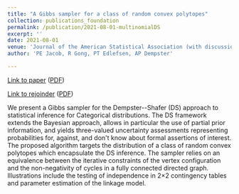 ```yaml
---
title: "A Gibbs sampler for a class of random convex polytopes"
collection: publications_foundation
permalink: /publication/2021-08-01-multinomialDS
excerpt: ''
date: 2021-08-01
venue: 'Journal of the American Statistical Association (with discussion)'
author: 'PE Jacob, R Gong, PT Edlefsen, AP Dempster'

---
```



[Link to paper](https://doi.org/10.1080/01621459.2021.1881523) ([PDF](https://RuobinGong.github.io/files/JGED2021_JASA.pdf))

[Link to rejoinder](https://doi.org/10.1080/01621459.2021.1945458) ([PDF](https://RuobinGong.github.io/files/JGED2021_JASA_rejoinder.pdf))


We present a Gibbs sampler for the Dempster--Shafer (DS) approach to statistical inference for Categorical distributions. The DS framework extends the Bayesian approach, allows in particular the use of partial prior information, and yields three-valued uncertainty assessments representing probabilities for, against, and don't know about formal assertions of interest. The proposed algorithm targets the distribution of a class of random convex polytopes which encapsulate the DS inference. The sampler relies on an equivalence between the iterative constraints of the vertex configuration and the non-negativity of cycles in a fully connected directed graph. Illustrations include the testing of independence in 2×2 contingency tables and parameter estimation of the linkage model.
